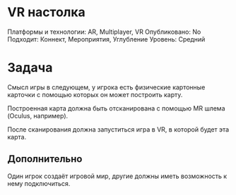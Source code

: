 # VR настолка

Платформы и технологии: AR, Multiplayer, VR
Опубликовано: No
Подходит: Коннект, Мероприятия, Углубление
Уровень: Средний

# Задача

Смысл игры в следующем, у игрока есть физические картонные карточки с помощью которых он может построить карту.

Построенная карта должна быть отсканирована с помощью MR шлема (Oculus, например).

После сканирования должна запуститься игра в VR, в которой будет эта карта.

## Дополнительно

Один игрок создаёт игровой мир, другие должны иметь возможность к нему подключиться.
